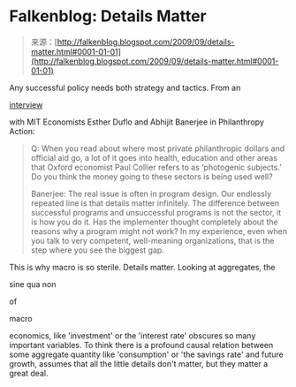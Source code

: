 <!--yml
category: 未分类
date: 2024-05-12 21:48:19
-->

# Falkenblog: Details Matter

> 来源：[http://falkenblog.blogspot.com/2009/09/details-matter.html#0001-01-01](http://falkenblog.blogspot.com/2009/09/details-matter.html#0001-01-01)

Any successful policy needs both strategy and tactics. From an

[interview](http://www.philanthropyaction.com/articles/interview_mit_economists_esther_duflo_and_abhijit_banerjee/)

with MIT Economists Esther Duflo and Abhijit Banerjee in Philanthropy Action:

> Q: When you read about where most private philanthropic dollars and official aid go, a lot of it goes into health, education and other areas that Oxford economist Paul Collier refers to as ‘photogenic subjects.’ Do you think the money going to these sectors is being used well?
> 
> Banerjee: The real issue is often in program design. Our endlessly repeated line is that details matter infinitely. The difference between successful programs and unsuccessful programs is not the sector, it is how you do it. Has the implementer thought completely about the reasons why a program might not work? In my experience, even when you talk to very competent, well-meaning organizations, that is the step where you see the biggest gap.

This is why macro is so sterile. Details matter. Looking at aggregates, the

sine qua non

of

macro

economics, like 'investment' or the 'interest rate' obscures so many important variables. To think there is a profound causal relation between some aggregate quantity like 'consumption' or 'the savings rate' and future growth, assumes that all the little details don't matter, but they matter a great deal.